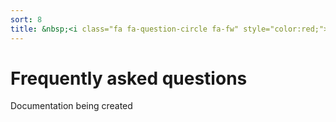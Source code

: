 ```yaml
---
sort: 8
title: &nbsp;<i class="fa fa-question-circle fa-fw" style="color:red;"></i>&nbsp;Frequently asked questions (FAQ)
---
```


# Frequently asked questions

Documentation being created
